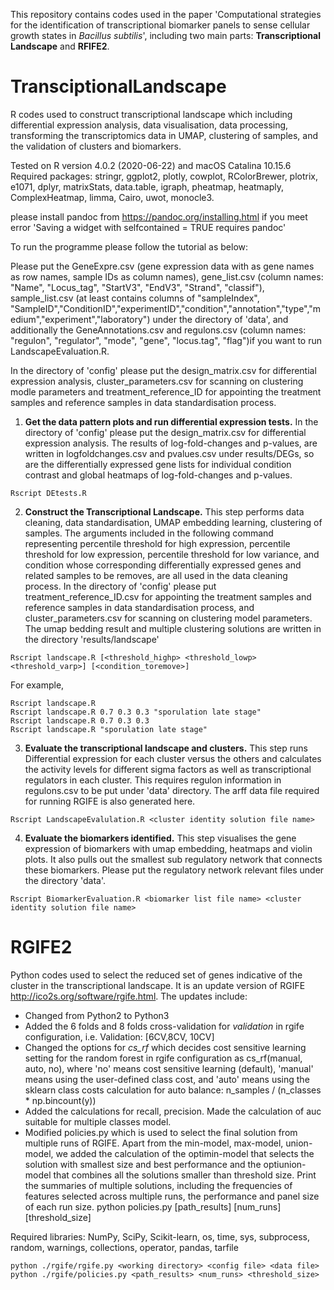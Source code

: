 This repository contains codes used in the paper 'Computational strategies for the identification of transcriptional biomarker panels to sense cellular growth states in *Bacillus subtilis*', including two main parts: **Transcriptional Landscape** and **RFIFE2**.

<h1>TransciptionalLandscape</h1>

R codes used to construct transcriptional landscape which including differential expression analysis, data visualisation, data processing, transforming the transcriptomics data in UMAP, clustering of samples, and the validation of clusters and biomarkers.

Tested on R version 4.0.2 (2020-06-22) and macOS Catalina 10.15.6
Required packages: stringr, ggplot2, plotly, cowplot, RColorBrewer, plotrix, e1071, dplyr, matrixStats, data.table, igraph, pheatmap, heatmaply, ComplexHeatmap, limma, Cairo, uwot, monocle3.

please install pandoc from https://pandoc.org/installing.html if you meet error 'Saving a widget with selfcontained = TRUE requires pandoc'

To run the programme please follow the tutorial as below:

Please put the GeneExpre.csv (gene expression data with as gene names as row names, sample IDs as column names), gene_list.csv (column names: "Name", "Locus_tag", "StartV3", "EndV3", "Strand", "classif"), sample_list.csv (at least contains columns of "sampleIndex", "SampleID","ConditionID","experimentID","condition","annotation","type","medium","experiment","laboratory") under the directory of 'data', and additionally the GeneAnnotations.csv and regulons.csv (column names: "regulon", "regulator", "mode", "gene", "locus.tag", "flag")if you want to run LandscapeEvaluation.R.

In the directory of 'config' please put the design_matrix.csv for differential expression analysis, cluster_parameters.csv for scanning on clustering modle parameters and treatment_reference_ID for appointing the treatment samples and reference samples in data standardisation process.

1. **Get the data pattern plots and run differential expression tests.** In the directory of 'config' please put the design_matrix.csv for differential expression analysis. The results of log-fold-changes and p-values, are written in logfoldchanges.csv and pvalues.csv under results/DEGs, so are the differentially expressed gene lists for individual condition contrast and global heatmaps of log-fold-changes and p-values.
```
Rscript DEtests.R
```
2. **Construct the Transcriptional Landscape.** This step performs data cleaning, data standardisation, UMAP embedding learning, clustering of samples. The arguments included in the following command representing percentile threshold for high expression, percentile threshold for low expression, percentile threshold for low variance, and condition whose corresponding differentially expressed genes and related samples to be removes, are all used in the data cleaning process. In the directory of 'config' please put treatment_reference_ID.csv for appointing the treatment samples and reference samples in data standardisation process, and cluster_parameters.csv for scanning on clustering model parameters. The umap bedding result and multiple clustering solutions are written in the directory 'results/landscape'
```
Rscript landscape.R [<threshold_highp> <threshold_lowp> <threshold_varp>] [<condition_toremove>]
```
For example,
```
Rscript landscape.R
Rscript landscape.R 0.7 0.3 0.3 "sporulation late stage"
Rscript landscape.R 0.7 0.3 0.3
Rscript landscape.R "sporulation late stage"
```
3. **Evaluate the transcriptional landscape and clusters.** This step runs Differential expression for each cluster versus the others and calculates the activity levels for different sigma factors as well as transcriptional regulators in each cluster. This requires regulon information in regulons.csv to be put under 'data' directory. The arff data file required for running RGIFE is also generated here.
```
Rscript LandscapeEvalulation.R <cluster identity solution file name>
```
4. **Evaluate the biomarkers identified.** This step visualises the gene expression of biomarkers with umap embedding, heatmaps and violin plots. It also pulls out the smallest sub regulatory network that connects these biomarkers. Please put the regulatory network relevant files under the directory 'data'.
```
Rscript BiomarkerEvaluation.R <biomarker list file name> <cluster identity solution file name>
```

<h1>RGIFE2</h1>

Python codes used to select the reduced set of genes indicative of the cluster in the transcriptional landscape. It is an update version of RGIFE http://ico2s.org/software/rgife.html. The updates include:
- Changed from Python2 to Python3
- Added the 6 folds and 8 folds cross-validation for *validation* in rgife configuration, i.e. Validation: [6CV,8CV, 10CV]
- Changed the options for *cs_rf* which decides cost sensitive learning setting for the random forest in rgife configuration as cs_rf(manual, auto, no), where 'no' means cost sensitive learning (default), 'manual' means using the user-defined class cost, and 'auto' means using the sklearn class costs calculation for auto balance: n_samples / (n_classes * np.bincount(y))
- Added the calculations for recall, precision. Made the calculation of auc suitable for multiple classes model.  
- Modified policies.py which is used to select the final solution from multiple runs of RGIFE. Apart from the min-model, max-model, union-model, we added the calculation of the optimin-model that selects the solution with smallest size and best performance and the optiunion-model that combines all the solutions smaller than threshold size. Print the summaries of multiple solutions, including the frequencies of features selected across multiple runs, the performance and panel size  of each run size.
python policies.py [path_results] [num_runs] [threshold_size]

Required libraries: NumPy, SciPy, Scikit-learn, os, time, sys, subprocess, random, warnings, collections, operator, pandas, tarfile

```
python ./rgife/rgife.py <working directory> <config file> <data file>
python ./rgife/policies.py <path_results> <num_runs> <threshold_size>

```
